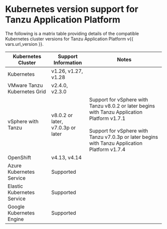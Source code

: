 # Kubernetes version support for Tanzu Application Platform

The following is a matrix table providing details of the compatible Kubernetes 
cluster versions for Tanzu Application Platform v{{ vars.url_version }}.

<table>
<thead>
  <tr>
    <th>Kubernetes Cluster</th>
    <th>Support Information</th>
    <th>Notes</th>
  </tr>
</thead>
<tbody>
  <tr>
    <td>Kubernetes</td>
    <td>v1.26, v1.27, v1.28</td>
    <td></td>
  </tr>
  <tr>
    <td>VMware Tanzu Kubernetes Grid</td>
    <td>v2.4.0, v2.3.0</td>
    <td></td>
  </tr>
  <tr>
    <td>vSphere with Tanzu</td>
    <td>v8.0.2 or later, <br>v7.0.3p or later<br></td>
    <td>Support for vSphere with Tanzu v8.0.2 or later begins with Tanzu Application Platform v1.7.1<br><br>Support for vSphere with Tanzu v7.0.3p or later begins with Tanzu Application Platform v1.7.4</td>
  </tr>
  <tr>
    <td>OpenShift</td>
    <td>v4.13, v4.14</td>
    <td></td>
  </tr>
  <tr>
    <td>Azure Kubernetes Service</td>
    <td>Supported</td>
    <td></td>
  </tr>
  <tr>
    <td>Elastic Kubernetes Service</td>
    <td>Supported</td>
    <td></td>
  </tr>
  <tr>
    <td>Google Kubernetes Engine</td>
    <td>Supported</td>
    <td></td>
  </tr>
</tbody>
</table>
